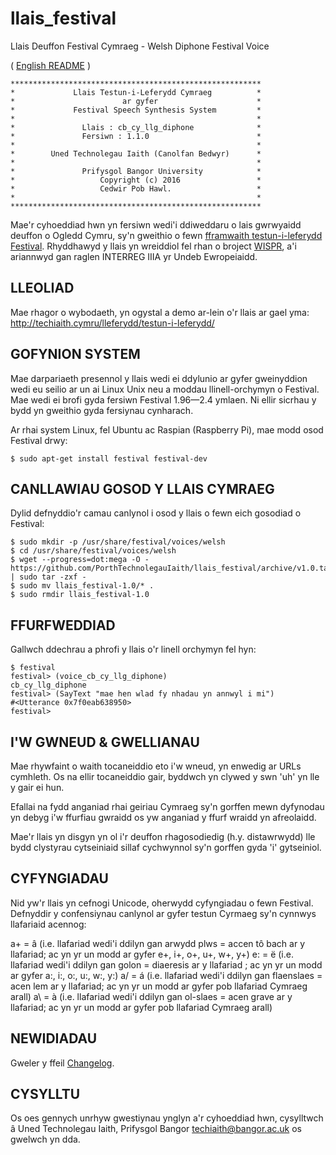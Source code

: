 # llais_festival
Llais Deuffon Festival Cymraeg - Welsh Diphone Festival Voice

( [English README](README_en.md) )

```
********************************************************
*             Llais Testun-i-Leferydd Cymraeg          *
*                        ar gyfer                      *
*             Festival Speech Synthesis System         *
*                                                      *
*               Llais : cb_cy_llg_diphone              *
*               Fersiwn : 1.1.0                        *
*                                                      *
*        Uned Technolegau Iaith (Canolfan Bedwyr)      *
*                                                      *
*               Prifysgol Bangor University            *
*                   Copyright (c) 2016                 *
*                   Cedwir Pob Hawl.                   * 
*                                                      *
********************************************************
```

Mae'r cyhoeddiad hwn yn fersiwn wedi'i ddiweddaru o lais gwrwyaidd deuffon o Ogledd Cymru, sy'n gweithio o fewn [fframwaith testun-i-leferydd Festival](http://www.cstr.ed.ac.uk/projects/festival/).
Rhyddhawyd y llais yn wreiddiol fel rhan o broject [WISPR](http://www.e-gymraeg.org/wispr), a'i ariannwyd gan raglen INTERREG IIIA yr Undeb Ewropeiaidd. 

## LLEOLIAD

Mae rhagor o wybodaeth, yn ogystal a demo ar-lein o'r llais ar gael yma:
http://techiaith.cymru/lleferydd/testun-i-leferydd/

## GOFYNION SYSTEM

Mae darpariaeth presennol y llais wedi ei ddylunio ar gyfer gweinyddion wedi eu seilio ar un ai Linux Unix neu a moddau llinell-orchymyn o Festival. Mae wedi ei brofi gyda fersiwn Festival 1.96—2.4 ymlaen. Ni ellir sicrhau y bydd yn gweithio gyda fersiynau cynharach. 

Ar rhai system Linux, fel Ubuntu ac Raspian (Raspberry Pi),  mae modd osod Festival drwy:

```
$ sudo apt-get install festival festival-dev
```

## CANLLAWIAU GOSOD Y LLAIS CYMRAEG

Dylid defnyddio'r camau canlynol i osod y llais o fewn eich gosodiad o Festival:

```
$ sudo mkdir -p /usr/share/festival/voices/welsh
$ cd /usr/share/festival/voices/welsh
$ wget --progress=dot:mega -O - https://github.com/PorthTechnolegauIaith/llais_festival/archive/v1.0.tar.gz | sudo tar -zxf -
$ sudo mv llais_festival-1.0/* .
$ sudo rmdir llais_festival-1.0
```

## FFURFWEDDIAD

Gallwch ddechrau a phrofi y llais o'r linell orchymyn fel hyn: 

```
$ festival
festival> (voice_cb_cy_llg_diphone)
cb_cy_llg_diphone
festival> (SayText "mae hen wlad fy nhadau yn annwyl i mi")
#<Utterance 0x7f0eab638950>
festival>
```

## I'W GWNEUD & GWELLIANAU

Mae rhywfaint o waith tocaneiddio eto i'w wneud, yn enwedig ar URLs cymhleth. Os na ellir tocaneiddio gair, byddwch yn clywed y swn 'uh' yn lle y gair ei hun. 

Efallai na fydd anganiad rhai geiriau Cymraeg sy'n gorffen mewn dyfynodau yn debyg i'w ffurfiau gwraidd os yw anganiad y ffurf wraidd yn afreolaidd.

Mae'r llais yn disgyn yn ol i'r deuffon rhagosodiedig (h.y. distawrwydd) lle bydd clystyrau cytseiniaid sillaf cychwynnol sy'n gorffen gyda 'i' gytseiniol.

## CYFYNGIADAU

Nid yw'r llais yn cefnogi Unicode, oherwydd cyfyngiadau o fewn Festival. Defnyddir y confensiynau canlynol ar gyfer testun Cyrmaeg sy'n cynnwys llafariaid acennog:

a+ = â (i.e. llafariad wedi'i ddilyn gan arwydd plws = accen tô bach ar y llafariad; ac yn yr un modd ar gyfer e+, i+, o+, u+, w+, y+)
e: = ë (i.e. llafariad wedi'i ddilyn gan golon = diaeresis ar y llafariad ; ac yn yr un modd ar gyfer a:, i:, o:, u:, w:, y:)
a/ = á (i.e. llafariad wedi'i ddilyn gan flaenslaes = acen lem ar y llafariad;  ac yn yr un modd ar gyfer pob llafariad Cymraeg arall)
a\ = à (i.e. llafariad wedi'i ddilyn gan ol-slaes =  acen grave ar y llafariad; ac yn yr un modd ar gyfer pob llafariad Cymraeg arall)

## NEWIDIADAU

Gweler y ffeil [Changelog](Changelog).


## CYSYLLTU

Os oes gennych unrhyw gwestiynau ynglyn a'r cyhoeddiad hwn, cysylltwch â Uned Technolegau Iaith, Prifysgol Bangor <techiaith@bangor.ac.uk> os gwelwch yn dda.


